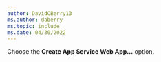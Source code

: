 ```yaml
---
author: DavidCBerry13
ms.author: daberry
ms.topic: include
ms.date: 04/30/2022
---
```

Choose the **Create App Service Web App...** option.